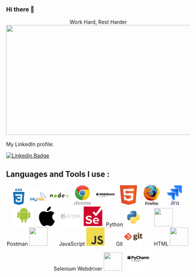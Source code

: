 ### Hi there 👋


<div align="center">
Work Hard, Rest Harder
</div>



<div align="center">
<img src=https://lh3.googleusercontent.com/o43mJPSGGhRryuC-iYtWcDwpx84qyjXoAHe_IYCW33nEAgaNTYdU9BL5pEX00lzXG6vChxtGgjeTmSIbxRSYoftAhD8joK1vFRZChXqNK4g3kIxs_oyBEYuwfvsUjcA03kwPemBBjSnDCrFSY1XeBna5e-vEboBL8BzhWertvXsRSuBSC-2FwTVpU1gxCzWnJIzGPq5JlbBfb2bM3ozc98ZgaVQMJYEo9DItyUEVEF7g4lnbvOKIwzuk0L-229cvscaaQ71q7WKZyZ4KX662BCO3Wstsz5f3YEx94_7PF5OTTFwp_Y-weYBT7F04nKk6fZ4j28NuWQ1wb6FsO3d9eHWVLrOKxYLe1N4nDYIl11MqL46eb7wuENl94zAo65Tmw4HR5N1HpsKqhZXJFbD3YjFu82HjFpGJi5kQRikba9zXSARIWQ_TjxPSB1VjHk5T_-yftTzM6WkwJwfk9O8IhQIcGO0SHviVdsslDa0WJOgA_rUpYa7Ng9BvV-XiJYQMmCXS_5ddIeyNMG-m8O0ljZOp4tgRGL0ClH0uSvv5IlBD0ENS4gc0yFLQrQvx68rpnN_6eV4gjvAJusaUkBmjV7vbskex73G1XzKqxNhXamByZuP8ZfIb2uky3GCIiSIjhD7hU4fV_TdrL8_noXXnEAd6qjRaOL2-dzJROc67N6C48ljg3OVbxXgiXucnP4vC7qr7lf2VPW-cU7zlvMBthDicQEvDobhCllMN25efJrbYxZn1dCUTApNTxlTVuTxLVBtaSg-grdZhVjDRX8yLZAnPs8FypuLbeFfbiZh9UPw5ArhpcKmpHXkPN7KueLMW9rD9uLsvQxqdmP9CIL33rtBTxwiAVsWh0sb2VuzJ6gfwip3thwswde2w0QAEoWzJ6dc1dTYO3T3GQTWnRrf2wSK3DRiLxNbRDw_1Ejms9-Sil9zn=w612-h367-no?authuser=0 width="700" height="300"/>
 </div>
 
 My LinkedIn profile:

[![Linkedin Badge](https://img.shields.io/badge/-vladsuskiy-blue?style=flat-square&logo=Linkedin&logoColor=white&link=https://www.linkedin.com/in/vlad-suskiy/)](https://www.linkedin.com/in/vlad-suskiy/)


## Languages and Tools I use :
<div align="center">
<img src="https://github.com/devicons/devicon/blob/master/icons/css3/css3-plain-wordmark.svg"  title="CSS3" alt="CSS" width="45" height="45"/>&nbsp; <img src="https://github.com/devicons/devicon/blob/master/icons/mysql/mysql-original-wordmark.svg" title="MySQL"  alt="MySQL" width="45" height="45"/>&nbsp; 
<img src="https://github.com/devicons/devicon/blob/master/icons/nodejs/nodejs-original-wordmark.svg" title="NodeJS" alt="NodeJS" width="55" height="55"/>&nbsp;
<img src="https://github.com/devicons/devicon/blob/master/icons/chrome/chrome-original-wordmark.svg" title="Chrome" alt="Chrome" width="55" height="55"/>&nbsp;
<img src="https://github.com/devicons/devicon/blob/master/icons/webstorm/webstorm-original-wordmark.svg" title="Webstorm" alt="Webstorm" width="55"/>&nbsp; 
<img src="https://github.com/devicons/devicon/blob/master/icons/html5/html5-original.svg" title="HTML5" alt="HTML" width="55" height="55"/>&nbsp;
<img src="https://github.com/devicons/devicon/blob/master/icons/firefox/firefox-original-wordmark.svg" title="Firefox" alt="Firefox" width="55"/>&nbsp; 
<img src="https://github.com/devicons/devicon/blob/master/icons/jira/jira-original-wordmark.svg" title="Jira" alt="Jira" width="55"/>&nbsp;  
<img src="https://github.com/devicons/devicon/blob/master/icons/android/android-original-wordmark.svg" title="Android" alt="Android" width="55"/>&nbsp;
<img src="https://github.com/devicons/devicon/blob/master/icons/apple/apple-original.svg" title="Apple" alt="Apple" width="55"/>&nbsp;   
<img src="https://github.com/devicons/devicon/blob/master/icons/atom/atom-original-wordmark.svg" title="Atom" alt="Atom" width="55"/>&nbsp; 
<img src="https://github.com/devicons/devicon/blob/master/icons/selenium/selenium-original.svg" title="Selenium" alt="Selenium" width="55"/>&nbsp;   Python <img src="https://raw.githubusercontent.com/github/explore/80688e429a7d4ef2fca1e82350fe8e3517d3494d/topics/python/python.png" width="50" height="50" />&nbsp; &nbsp; &nbsp; &nbsp;
<img src="https://d2h1nbmw1jjnl.cloudfront.net/company_directory_entries/company_logos/000/000/328/original/bstack_2x.png?1582638320" width="50" height="50" />&nbsp; &nbsp; &nbsp; &nbsp;
Postman <img src="https://res.cloudinary.com/postman/image/upload/t_team_logo/v1629869194/team/2893aede23f01bfcbd2319326bc96a6ed0524eba759745ed6d73405a3a8b67a8" width="50" height="50" />&nbsp; &nbsp; &nbsp; &nbsp;
JavaScript <img src="https://raw.githubusercontent.com/github/explore/80688e429a7d4ef2fca1e82350fe8e3517d3494d/topics/javascript/javascript.png" width="50" height="50" />&nbsp; &nbsp; &nbsp; &nbsp;
Git <img src="https://raw.githubusercontent.com/github/explore/80688e429a7d4ef2fca1e82350fe8e3517d3494d/topics/git/git.png" width="50" height="50" />&nbsp; &nbsp; &nbsp; &nbsp;
HTML <img src="https://w7.pngwing.com/pngs/201/90/png-transparent-logo-html-html5.png" width="50" height="50" />&nbsp; &nbsp; &nbsp; &nbsp;
Selenium Webdriver <img src="https://upload.wikimedia.org/wikipedia/commons/thumb/d/d5/Selenium_Logo.png/861px-Selenium_Logo.png?20200511151950" width="50" height="50" />  
&nbsp;
<img src="https://github.com/devicons/devicon/blob/master/icons/pycharm/pycharm-original-wordmark.svg" title="PyCharm" alt="PyCharm"width="65"/>&nbsp;
</div>



 
 
 
  


<!--
**VladSuskiy/VladSuskiy** is a ✨ _special_ ✨ repository because its `README.md` (this file) appears on your GitHub profile.

Here are some ideas to get you started:

- 🔭 I’m currently working on ...
- 🌱 I’m currently learning ...
- 👯 I’m looking to collaborate on ...
- 🤔 I’m looking for help with ...
- 💬 Ask me about ...
- 📫 How to reach me: ...
- 😄 Pronouns: ...
- ⚡ Fun fact: ...
-->
